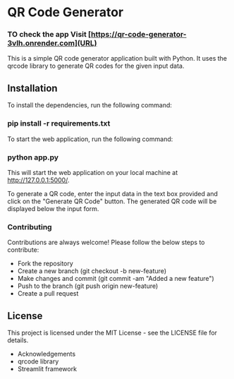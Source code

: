 # QR Code Generator
### TO check the app Visit [https://qr-code-generator-3vlh.onrender.com](URL)
This is a simple QR code generator application built with Python. It uses the qrcode library to generate QR codes for the given input data.
## Installation
To install the dependencies, run the following command:
### pip install -r requirements.txt
To start the web application, run the following command:
### python app.py
This will start the web application on your local machine at http://127.0.0.1:5000/.

To generate a QR code, enter the input data in the text box provided and click on the "Generate QR Code" button. The generated QR code will be displayed below the input form.
 ### Contributing
 Contributions are always welcome! Please follow the below steps to contribute:

- Fork the repository
- Create a new branch (git checkout -b new-feature)
- Make changes and commit (git commit -am "Added a new feature")
- Push to the branch (git push origin new-feature)
- Create a pull request

## License
This project is licensed under the MIT License - see the LICENSE file for details.

- Acknowledgements
- qrcode library
- Streamlit framework
